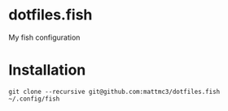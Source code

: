# dotfiles.fish
My fish configuration

# Installation

```fish
git clone --recursive git@github.com:mattmc3/dotfiles.fish ~/.config/fish
```
